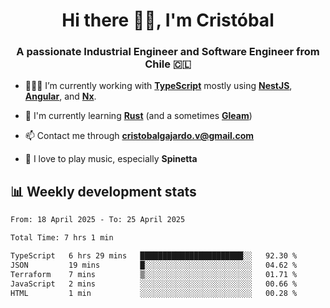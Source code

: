 <h1 align="center">Hi there ✌🏻, I'm Cristóbal</h1>
<h3 align="center">A passionate Industrial Engineer and Software Engineer from Chile 🇨🇱</h3>

- 🧑🏻‍💻 I’m currently working with **[TypeScript](https://www.typescriptlang.org)** mostly using **[NestJS](https://nestjs.com)**, **[Angular](https://angular.io)**, and **[Nx](https://nx.dev)**.

- 🌱 I'm currently learning **[Rust](https://www.rust-lang.org)** (and a sometimes **[Gleam](https://gleam.run/)**)

- 📫 Contact me through **cristobalgajardo.v@gmail.com**

- 🎸 I love to play music, especially **Spinetta**

## 📊 Weekly development stats

<!--START_SECTION:waka-->

```txt
From: 18 April 2025 - To: 25 April 2025

Total Time: 7 hrs 1 min

TypeScript   6 hrs 29 mins   ███████████████████████░░   92.30 %
JSON         19 mins         █░░░░░░░░░░░░░░░░░░░░░░░░   04.62 %
Terraform    7 mins          ▒░░░░░░░░░░░░░░░░░░░░░░░░   01.71 %
JavaScript   2 mins          ░░░░░░░░░░░░░░░░░░░░░░░░░   00.66 %
HTML         1 min           ░░░░░░░░░░░░░░░░░░░░░░░░░   00.28 %
```

<!--END_SECTION:waka-->
